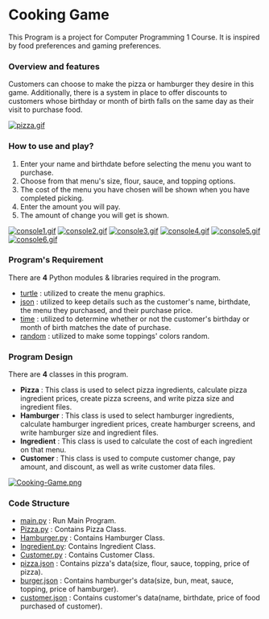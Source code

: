 # Cooking Game
This Program is a project for Computer Programming 1 Course.
It is inspired by food preferences and gaming preferences.
### Overview and features
Customers can choose to make the pizza or hamburger they desire in this game. 
Additionally, there is a system in place to offer discounts to customers whose birthday or month of birth falls on the same day as their visit to purchase food.

[![pizza.gif](https://i.postimg.cc/Bvq1YGJ8/pizza.gif)](https://postimg.cc/BjV6bkLs)
### How to use and play?
1. Enter your name and birthdate before selecting the menu you want to purchase.
2. Choose from that menu's size, flour, sauce, and topping options.
3. The cost of the menu you have chosen will be shown when you have completed picking.
4. Enter the amount you will pay.
5. The amount of change you will get is shown.

[![console1.gif](https://i.postimg.cc/x1GcC4XL/console1.gif)](https://postimg.cc/nXzHSTYL)
[![console2.gif](https://i.postimg.cc/5yq20H0b/console2.gif)](https://postimg.cc/p5rHcLz6)
[![console3.gif](https://i.postimg.cc/ZnDD6H0c/console3.gif)](https://postimg.cc/MfVDSy7M)
[![console4.gif](https://i.postimg.cc/Gh01gPQf/console4.gif)](https://postimg.cc/rz9bKr7G)
[![console5.gif](https://i.postimg.cc/CLJmnSz4/console5.gif)](https://postimg.cc/QH9pRLgB)
[![console6.gif](https://i.postimg.cc/jj6WCdjx/console6.gif)](https://postimg.cc/sBXfNzSq)
### Program's Requirement
There are **4** Python modules & libraries required in the program.
* [turtle](https://docs.python.org/3/library/turtle.html) : utilized to create the menu graphics.
* [json](https://docs.python.org/3/library/json.html?highlight=json#module-json) : utilized to keep details such as the customer's name, birthdate, the menu they purchased, and their purchase price.
* [time](https://docs.python.org/3.11/library/time.html) : utilized to determine whether or not the customer's birthday or month of birth matches the date of purchase.
* [random](https://docs.python.org/3/library/random.html) : utilized to make some toppings' colors random.
### Program Design
There are **4** classes in this program.
* **Pizza** : This class is used to select pizza ingredients, calculate pizza ingredient prices, create pizza screens, and write pizza size and ingredient files.
* **Hamburger** : This class is used to select hamburger ingredients, calculate hamburger ingredient prices, create hamburger screens, and write hamburger size and ingredient files.
* **Ingredient** : This class is used to calculate the cost of each ingredient on that menu.
* **Customer** : This class is used to compute customer change, pay amount, and discount, as well as write customer data files. 

[![Cooking-Game.png](https://i.postimg.cc/3NhQNYdT/Cooking-Game.png)](https://postimg.cc/VrKVHyqG)
### Code Structure
* [main.py](main.py) : Run Main Program.
* [Pizza.py](Pizza.py) : Contains Pizza Class.
* [Hamburger.py](Hamburger.py) : Contains Hamburger Class.
* [Ingredient.py](Ingredient.py): Contains Ingredient Class.
* [Customer.py](Customer.py) : Contains Customer Class.
* [pizza.json](pizza.json) : Contains pizza's data(size, flour, sauce, topping, price of pizza).
* [burger.json](burger.json) : Contains hamburger's data(size, bun, meat, sauce, topping, price of hamburger).
* [customer.json](customer.json) : Contains customer's data(name, birthdate, price of food purchased of customer).
